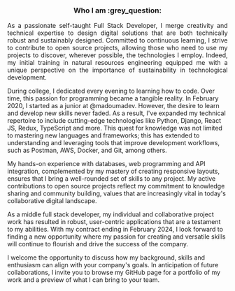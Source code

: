 <h3 align="center" >
  <b>Who I am :grey_question:</b>
</h3>
<p align="justify">
As a passionate self-taught Full Stack Developer, I merge creativity and technical expertise to design digital solutions that are both technically robust and sustainably designed. Committed to continuous learning, I strive to contribute to open source projects, allowing those who need to use my projects to discover, wherever possible, the technologies I employ. Indeed, my initial training in natural resources engineering equipped me with a unique perspective on the importance of sustainability in technological development. <br/>

During college, I dedicated every evening to learning how to code. Over time, this passion for programming became a tangible reality. In February 2020, I started as a junior at @madoumadev. However, the desire to learn and develop new skills never faded. As a result, I've expanded my technical repertoire to include cutting-edge technologies like Python, Django, React JS, Redux, TypeScript and more. This quest for knowledge was not limited to mastering new languages and frameworks; this has extended to understanding and leveraging tools that improve development workflows, such as Postman, AWS, Docker, and Git, among others.<br/>

My hands-on experience with databases, web programming and API integration, complemented by my mastery of creating responsive layouts, ensures that I bring a well-rounded set of skills to any project. My active contributions to open source projects reflect my commitment to knowledge sharing and community building, values that are increasingly vital in today's collaborative digital landscape.<br/>

As a middle full stack developer, my individual and collaborative project work has resulted in robust, user-centric applications that are a testament to my abilities. With my contract ending in February 2024, I look forward to finding a new opportunity where my passion for creating and versatile skills will continue to flourish and drive the success of the company.<br/>

I welcome the opportunity to discuss how my background, skills and enthusiasm can align with your company's goals. In anticipation of future collaborations, I invite you to browse my GitHub page for a portfolio of my work and a preview of what I can bring to your team.
<p>

